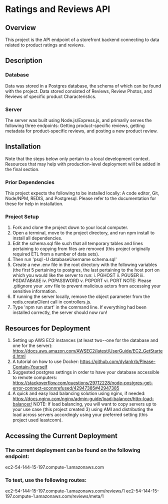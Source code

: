 # Ratings and Reviews API
## Overview
This project is the API endpoint of a storefront backend connecting to data related to product ratings and reviews. 
## Description
### Database
Data was stored in a Postgres database, the schema of which can be found with the project. Data stored consisted of Reviews, Review Photos, and Reviews of specific product Characteristics. 
### Server
The server was built using Node.js/Express.js, and primarily serves the following three endpoints: Getting product-specific reviews, getting metadata for product-specific reviews, and posting a new product review.
## Installation
Note that the steps below only pertain to a local development context. Resources that may help with production-level deployment will be added in the final section.
### Prior Dependencies
This project expects the following to be installed locally: A code editor, Git, Node/NPM, REDIS, and Postgresql. Please refer to the documentation for these for help in installation.
### Project Setup
1. Fork and clone the project down to your local computer.
2. Open a terminal, move to the project directory, and run npm install to install all dependencies.
3. Edit the schema.sql file such that all temporary tables and lines pertaining to copying from files are removed (this project originally required ETL from a number of data sets). 
4. Then run 'psql -U databaseUsername schema.sql'
5. Create a new .env file in the root directory with the following variables (the first 5 pertaining to postgres, the last pertaining to the host port on which you would like the server to run:
  i. PGHOST
  ii. PGUSER
  iii. PGDATABASE
  iv. PGPASSWORD
  v. PGPORT
  vi. PORT
NOTE: Please .gitignore your .env file to prevent malicious actors from accessing your sensitive information.
6. If running the server locally, remove the object parameter from the redis.createClient call in controllers.js.
7. Type 'npm run start' in the command line. If everything had been installed correctly, the server should now run!
## Resources for Deployment
1. Setting up AWS EC2 instances (at least two--one for the database and one for the server): https://docs.aws.amazon.com/AWSEC2/latest/UserGuide/EC2_GetStarted.html
2. A tutorial on how to use Docker: https://github.com/dylanlrrb/Please-Contain-Yourself
3. Suggested postgres settings in order to have your database accessible to remote computers: https://stackoverflow.com/questions/29712228/node-postgres-get-error-connect-econnrefused/42947385#42947385
4. A quick and easy load balancing solution using nginx, if needed: https://docs.nginx.com/nginx/admin-guide/load-balancer/http-load-balancer/
NOTE: If load balancing, you will want to copy servers up to your use case (this project created 3) using AMI and distributing the load across servers accordingly using your preferred setting (this project used leastconn).
## Accessing the Current Deployment
### The current deployment can be found on the following endpoint:
ec2-54-144-15-197.compute-1.amazonaws.com
### To test, use the following routes:
ec2-54-144-15-197.compute-1.amazonaws.com/reviews/1
ec2-54-144-15-197.compute-1.amazonaws.com/reviews/meta/1
